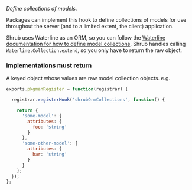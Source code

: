 *Define collections of models.*

Packages can implement this hook to define collections of models for use
throughout the server (and to a limited extent, the client) application.

Shrub uses Waterline as an ORM, so you can follow the
[Waterline documentation for how to define model collections](https://github.com/balderdashy/waterline-docs/blob/master/models.md).
Shrub handles calling `Waterline.Collection.extend`, so you only have to return
the raw object.

<h3>Implementations must return</h3>

A keyed object whose values are raw model collection objects. e.g.

```javascript
exports.pkgmanRegister = function(registrar) {

  registrar.registerHook('shrubOrmCollections', function() {

    return {
      'some-model': {
        attributes: {
          foo: 'string'
        }
      },
      'some-other-model': {
        attributes: {
          bar: 'string'
        }
      }
    };
  });
};
```
